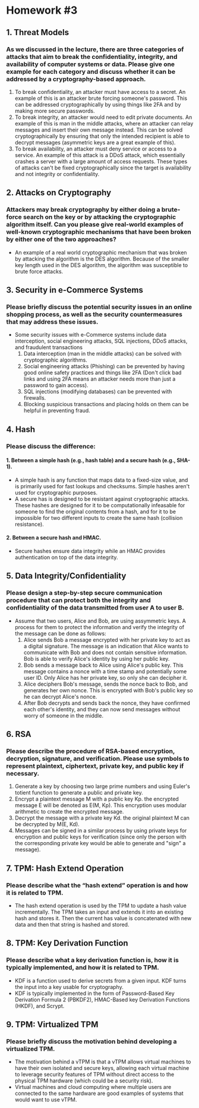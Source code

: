 # Homework #3

## 1. Threat Models  
### As we discussed in the lecture, there are three categories of attacks that aim to break the confidentiality, integrity, and availability of computer systems or data. Please give one example for each category and discuss whether it can be addressed by a cryptography-based approach.
1. To break confidentiality, an attacker must have access to a secret. An example of this is an attacker brute forcing someone's password. This can be addressed cryptographically by using things like 2FA and by making more secure passwords.
2. To break integrity, an attacker would need to edit private documents. An example of this is man in the middle attacks, where an attacker can relay messages and insert their own message instead. This can be solved cryptographically by ensuring that only the intended recipient is able to decrypt messages (asymmetric keys are a great example of this).
3. To break availability, an attacker must deny service or access to a service. An example of this attack is a DDoS attack, which essentially crashes a server with a large amount of access requests. These types of attacks can't be fixed cryptographically since the target is availability and not integrity or confidentiality.

## 2. Attacks on Cryptography  
### Attackers may break cryptography by either doing a brute-force search on the key or by attacking the cryptographic algorithm itself. Can you please give real-world examples of well-known cryptographic mechanisms that have been broken by either one of the two approaches? 
- An example of a real world cryptographic mechanism that was broken by attacking the algorithm is the DES algorithm. Because of the smaller key length used in the DES algorithm, the algorithm was susceptible to brute force attacks. 

## 3. Security in e-Commerce Systems  
### Please briefly discuss the potential security issues in an online shopping process, as well as the security countermeasures that may address these issues.
- Some security issues with e-Commerce systems include data interception, social engineering attacks, SQL injections, DDoS attacks, and fraudulent transactions
    1. Data interception (man in the middle attacks) can be solved with cryptographic algorithms.
    2. Social engineering attacks (Phishing) can be prevented by having good online safety practices and things like 2FA (Don't click bad links and using 2FA means an attacker needs more than just a password to gain access).
    3. SQL injections (modifying databases) can be prevented with firewalls.
    4. Blocking suspicious transactions and placing holds on them can be helpful in preventing fraud.

## 4. Hash  
### Please discuss the difference:  
#### 1. Between a simple hash (e.g., hash table) and a secure hash (e.g., SHA-1).
- A simple hash is any function that maps data to a fixed-size value, and is primarily used for fast lookups and checksums. Simple hashes aren't used for cryptographic purposes.
- A secure has is designed to be resistant against cryptographic attacks. These hashes are designed for it to be computationally infeasable for someone to find the original contents from a hash, and for it to be impossible for two different inputs to create the same hash (collision resistance).
#### 2. Between a secure hash and HMAC.
- Secure hashes ensure data integrity while an HMAC provides authentication on top of the data integrity.

## 5. Data Integrity/Confidentiality  
### Please design a step-by-step secure communication procedure that can protect both the integrity and confidentiality of the data transmitted from user A to user B.
- Assume that two users, Alice and Bob, are using assymmetric keys. A process for them to protect the information and verify the integrity of the message can be done as follows:
    1. Alice sends Bob a message encrypted with her private key to act as a digital signature. The message is an indication that Alice wants to communicate with Bob and does not contain sensitive information. Bob is able to verify Alice's identity by using her public key.
    2. Bob sends a message back to Alice using Alice's public key. This message contains a nonce with a time stamp and potentially some user ID. Only Alice has her private key, so only she can decipher it.
    3. Alice deciphers Bob's message, sends the nonce back to Bob, and generates her own nonce. This is encrypted with Bob's public key so he can decrypt Alice's nonce. 
    4. After Bob decrypts and sends back the nonce, they have confirmed each other's identity, and they can now send messages without worry of someone in the middle.

## 6. RSA  
### Please describe the procedure of RSA-based encryption, decryption, signature, and verification. Please use symbols to represent plaintext, ciphertext, private key, and public key if necessary. 
1. Generate a key by choosing two large prime numbers and using Euler's totient function to generate a public and private key.
2. Encrypt a plaintext message M with a public key Kp. the encrypted message E will be denoted as E(M, Kp). This encryption uses modular arithmetic to create the encrypted message.
3. Decrypt the message with a private key Kd. the original plaintext M can be decrypted by M(E, Kd). 
4. Messages can be signed in a similar process by using private keys for encryption and public keys for verification (since only the person with the corresponding private key would be able to generate and "sign" a message). 

## 7. TPM: Hash Extend Operation  
### Please describe what the “hash extend” operation is and how it is related to TPM. 
- The hash extend operation is used by the TPM to update a hash value incrementally. The TPM takes an input and extends it into an existing hash and stores it. Then the current has value is concatenated with new data and then that string is hashed and stored.  

## 8. TPM: Key Derivation Function  
### Please describe what a key derivation function is, how it is typically implemented, and how it is related to TPM.
- KDF is a function used to derive secrets from a given input. KDF turns the input into a key usable for cryptography.
- KDF is typically implemented in the form of Password-Based Key Derivation Formula 2 (PBKDF2), HMAC-Based key Derivation Functions (HKDF), and Scrypt.

## 9. TPM: Virtualized TPM  
### Please briefly discuss the motivation behind developing a virtualized TPM. 
- The motivation behind a vTPM is that a vTPM allows virtual machines to have their own isolated and secure keys, allowing each virtual machine to leverage security features of TPM without direct access to the physical TPM hardware (which could be a security risk).
- Virtual machines and cloud computing where multiple users are connected to the same hardware are good examples of systems that would want to use vTPM. 

